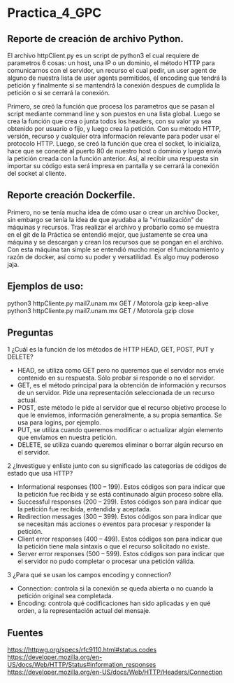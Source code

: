 # Practica_4_GPC

## Reporte de creación de archivo Python.

El archivo httpClient.py es un script de python3 el cual requiere de parametros 6 cosas: un host, una IP o un dominio, el método HTTP para comunicarnos con el servidor, un recurso el cual pedir, un user agent de alguno de nuestra lista de user agents permitidos, el encoding que tendrá la petición y finalmente si se mantendrá la conexión despues de cumplida la petición o si se cerrará la conexión. 

Primero, se creó la función que procesa los parametros que se pasan al script mediante command line y son puestos en una lista global.
Luego se crea la función que crea o junta todos los headers, con su valor ya sea obtenido por usuario o fijo, y luego crea la petición. Con su método HTTP, versión, recurso y cualquier otra información relevante para poder usar el protocolo HTTP.
Luego, se creó la función que crea el socket, lo inicializa, hace que se conecté al puerto 80 de nuestro host o dominio y luego envía la petición creada con la función anterior. Así, al recibir una respuesta sin importar su código esta será impresa en pantalla y se cerrará la conexión del socket al cliente.
## Reporte creación Dockerfile.

Primero, no se tenía mucha idea de cómo usar o crear un archivo Docker, sin embargo se tenía la idea de que ayudaba a la "virtualización" de máquinas y recursos. Tras realizar el archivo y probarlo como se muestra en el git de la Práctica se entendió mejor, que justamente se crea una máquina y se descargan y crean los recursos que se pongan en el archivo. Con esta máquina tan simple se entendió mucho mejor el funcionamiento y razón de docker, así como su poder y versatilidad. Es algo muy poderoso jaja.

## Ejemplos de uso:
python3 httpCliente.py mail7.unam.mx GET / Motorola gzip keep-alive
python3 httpCliente.py mail7.unam.mx GET / Motorola gzip close

## Preguntas

1 ¿Cuál es la función de los métodos de HTTP HEAD, GET, POST, PUT y DELETE? 
  - HEAD, se utiliza como GET pero no queremos que el servidor nos envíe contenido en su respuesta. Sólo probar si responde o no el servidor.
  - GET, es el método principal para la obtención de información y recursos de un servidor. Pide una representación seleccionada de un recurso actual.
  - POST, este método le pide al servidor que el recurso objetivo procese lo que le envíemos, información generalmente, a su propia semantica. Se usa para logins, por ejemplo.
  - PUT, se utiliza cuando queremos modificar o actualizar algún elemento que envíamos en nuestra petición.
  - DELETE, se utiliza cuando queremos eliminar o borrar algún recurso en el servidor.
    
2 ¿Investigue y enliste junto con su significado las categorías de códigos de estado que usa HTTP?
  - Informational responses (100 – 199). Estos códigos son para indicar que la petición fue recibida y se está continunado algún proceso sobre ella.
  - Successful responses (200 – 299). Estos códigos son para indicar que la petición fue recibida, entendida y aceptada.
  - Redirection messages (300 – 399). Estos códigos son para indicar que se necesitan más acciones o eventos para procesar y responder la petición.
  - Client error responses (400 – 499). Estos códigos son para indicar que la petición tiene mala sintaxis o que el recurso solicitado no existe.
  - Server error responses (500 – 599). Estos códigos son para indicar que el servidor no pudo completar o procesar una petición válida.
    
3 ¿Para qué se usan los campos encoding y connection?
  - Connection: controla si la conexión se queda abierta o no cuando la petición original sea completada.
  - Encoding: controla qué codificaciones han sido aplicadas y en qué orden, a la representación actual del mensaje.

## Fuentes
https://httpwg.org/specs/rfc9110.html#status.codes
https://developer.mozilla.org/en-US/docs/Web/HTTP/Status#information_responses
https://developer.mozilla.org/en-US/docs/Web/HTTP/Headers/Connection
